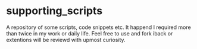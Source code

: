 # supporting_scripts
A repository of some scripts, code snippets etc. It happend I required more than twice in my work or daily life. Feel free to use and fork iback or extentions will be reviewd with upmost curiosity.
